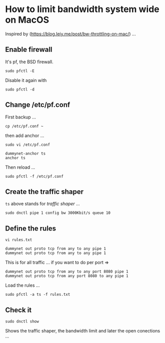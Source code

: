 
# How to limit bandwidth system wide on MacOS

Inspired by (https://blog.leiy.me/post/bw-throttling-on-mac/) ...

## Enable firewall

It's pf, the BSD firewall.

```
sudo pfctl -E
```

Disable it again with

```
sudo pfctl -d
```

## Change /etc/pf.conf

First backup ...

```
cp /etc/pf.conf ~
```

then add anchor ...

```
sudo vi /etc/pf.conf

dummynet-anchor ts
anchor ts
```

Then reload ...

```
sudo pfctl -f /etc/pf.conf
```

## Create the traffic shaper

```ts``` above stands for _traffic shaper_ ...

```
sudo dnctl pipe 1 config bw 3000Kbit/s queue 10
```

## Define the rules

```
vi rules.txt

dummynet out proto tcp from any to any pipe 1
dummynet out proto tcp from any to any pipe 1
```

This is for all traffic ... if you want to do per port =>

```
dummynet out proto tcp from any to any port 8080 pipe 1
dummynet out proto tcp from any port 8080 to any pipe 1
```

Load the rules ...

```
sudo pfctl -a ts -f rules.txt
```

## Check it

```
sudo dnctl show
```

Shows the traffic shaper, the bandwidth limit and later the open conections ...

